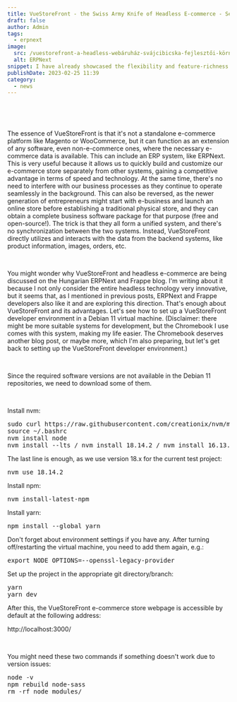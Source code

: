 ```yaml
---
title: VueStoreFront - the Swiss Army Knife of Headless E-commerce - Setting Up a Developer Environment
draft: false
author: Admin
tags:
  - erpnext
image:
  src: /vuestorefront-a-headless-webáruház-svájcibicska-fejlesztői-környezet-kialakítása.png
  alt: ERPNext
snippet: I have already showcased the flexibility and feature-richness of ERPNext, but I've also mentioned that it's beneficial to use it alongside other software. One such solution is VueStoreFront, a headless e-commerce platform.
publishDate: 2023-02-25 11:39
category:
  - news
---
```


<p><br></p><p><br></p><p>The essence of VueStoreFront is that it's not a standalone e-commerce platform like Magento or WooCommerce, but it can function as an extension of any software, even non-e-commerce ones, where the necessary e-commerce data is available. This can include an ERP system, like ERPNext. This is very useful because it allows us to quickly build and customize our e-commerce store separately from other systems, gaining a competitive advantage in terms of speed and technology. At the same time, there's no need to interfere with our business processes as they continue to operate seamlessly in the background. This can also be reversed, as the newer generation of entrepreneurs might start with e-business and launch an online store before establishing a traditional physical store, and they can obtain a complete business software package for that purpose (free and open-source!). The trick is that they all form a unified system, and there's no synchronization between the two systems. Instead, VueStoreFront directly utilizes and interacts with the data from the backend systems, like product information, images, orders, etc.</p><p><br></p><p>You might wonder why VueStoreFront and headless e-commerce are being discussed on the Hungarian ERPNext and Frappe blog. I'm writing about it because I not only consider the entire headless technology very innovative, but it seems that, as I mentioned in previous posts, ERPNext and Frappe developers also like it and are exploring this direction. That's enough about VueStoreFront and its advantages. Let's see how to set up a VueStoreFront developer environment in a Debian 11 virtual machine. (Disclaimer: there might be more suitable systems for development, but the Chromebook I use comes with this system, making my life easier. The Chromebook deserves another blog post, or maybe more, which I'm also preparing, but let's get back to setting up the VueStoreFront developer environment.)</p><p><br></p><p>Since the required software versions are not available in the Debian 11 repositories, we need to download some of them.</p><p><br></p><p>Install nvm:</p><pre class="ql-code-block-container" spellcheck="false"><div class="ql-code-block" data-language="plain">sudo curl https://raw.githubusercontent.com/creationix/nvm/master/install.sh | bash</div><div class="ql-code-block" data-language="plain">source ~/.bashrc</div><div class="ql-code-block" data-language="plain">nvm install node</div><div class="ql-code-block" data-language="plain">nvm install --lts / nvm install 18.14.2 / nvm install 16.13.0</div></pre><p>The last line is enough, as we use version 18.x for the current test project:</p><pre class="ql-code-block-container" spellcheck="false"><div class="ql-code-block" data-language="plain">nvm use 18.14.2</div></pre><p>Install npm:</p><pre class="ql-code-block-container" spellcheck="false"><div class="ql-code-block" data-language="plain">nvm install-latest-npm</div></pre><p>Install yarn:</p><pre class="ql-code-block-container" spellcheck="false"><div class="ql-code-block" data-language="plain">npm install --global yarn</div></pre><p>Don't forget about environment settings if you have any. After turning off/restarting the virtual machine, you need to add them again, e.g.:</p><pre class="ql-code-block-container" spellcheck="false"><div class="ql-code-block" data-language="plain">export NODE_OPTIONS=--openssl-legacy-provider</div></pre><p>Set up the project in the appropriate git directory/branch:</p><pre class="ql-code-block-container" spellcheck="false"><div class="ql-code-block" data-language="plain">yarn</div><div class="ql-code-block" data-language="plain">yarn dev</div></pre><p>After this, the VueStoreFront e-commerce store webpage is accessible by default at the following address:</p><p>http://localhost:3000/</p><p><br></p><p>You might need these two commands if something doesn't work due to version issues:</p><pre class="ql-code-block-container" spellcheck="false"><div class="ql-code-block" data-language="plain">node -v</div><div class="ql-code-block" data-language="plain">npm rebuild node-sass</div><div class="ql-code-block" data-language="plain">rm -rf node_modules/</div></pre>
